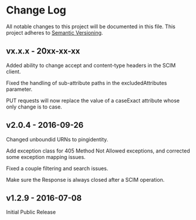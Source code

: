 # Change Log
All notable changes to this project will be documented in this file.
This project adheres to [Semantic Versioning](http://semver.org/).

## vx.x.x - 20xx-xx-xx
Added ability to change accept and content-type headers in the SCIM client.

Fixed the handling of sub-attribute paths in the excludedAttributes parameter.

PUT requests will now replace the value of a caseExact attribute whose only change is to case.


## v2.0.4 - 2016-09-26
Changed unboundid URNs to pingidentity.

Add exception class for 405 Method Not Allowed exceptions, and corrected some exception mapping issues.

Fixed a couple filtering and search issues.

Make sure the Response is always closed after a SCIM operation.

## v1.2.9 - 2016-07-08
Initial Public Release

